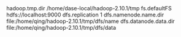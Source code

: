 <configuration>
<property>
<name>hadoop.tmp.dir</name>
<value>/home/dase-local/hadoop-2.10.1/tmp</value>
</property>
<property>
<name>fs.defaultFS</name>
<value>hdfs://localhost:9000</value>
</property>
</configuration>

<configuration>
<property>
<name>dfs.replication</name>
<value>1</value>
</property>
<property>
<name>dfs.namenode.name.dir<name>
<value>file:/home/qing/hadoop-2.10.1/tmp/dfs/name</value>
</property>
<property>
<name>dfs.datanode.data.dir</name>
<value>file:/home/qing/hadoop-2.10.1/tmp/dfs/data</value>
</property>
</configuration>
